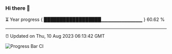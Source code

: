 ### Hi there 👋

⏳ Year progress { ██████████████████▁▁▁▁▁▁▁▁▁▁▁▁ } 60.62 %

---

⏰ Updated on Thu, 10 Aug 2023 06:13:42 GMT

![Progress Bar CI](https://github.com/liununu/liununu/workflows/Progress%20Bar%20CI/badge.svg)
